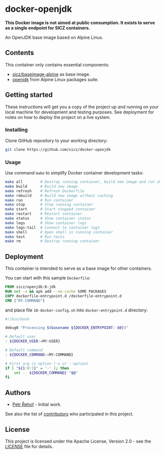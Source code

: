 # docker-openjdk

**This Docker image is not aimed at public consumption.
It exists to serve as a single endpoint for SICZ containers.**

An OpenJDK base image based on Alpine Linux.

## Contents

This container only contains essential components:
- [sicz/baseimage-alpine](https://github.com/sicz/docker-baseimage-alpine) as base image.
- [openjdk](http://openjdk.java.net) from Alpine Linux packages suite.

## Getting started

These instructions will get you a copy of the project up and running on your
local machine for development and testing purposes. See deployment for notes
on how to deploy the project on a live system.

### Installing

Clone GitHub repository to your working directory:
```bash
git clone https://github.com/sicz/docker-openjdk
```

### Usage

Use command `make` to simplify Docker container development tasks:
```bash
make all        # Destroy running container, build new image and run shell in container
make build      # Build new image
make refresh    # Refresh Dockerfile
make rebuild    # Build new image without caching
make run        # Run container
make stop       # Stop running container
make start      # Start stopped container
make restart    # Restart container
make status     # Show container status
make logs       # Show container logs
make logs-tail  # Connect to container logs
make shell      # Open shell in running container
make test       # Run tests
make rm         # Destroy running container
```

## Deployment

This container is intended to serve as a base image for other containers.

You can start with this sample `Dockerfile`:
```Dockerfile
FROM sicz/openjdk:8-jdk
RUN set -x && apk add --no-cache SOME PACKAGES
COPY dockerfile-entrypoint.d /dockerfile-entrypoint.d
CMD ["MY-COMMAND"]
```

and place file `10-docker-config.sh` into `docker-entrypoint.d` directory:
```bash
#!/bin/bash

debug0 "Processing $(basename ${DOCKER_ENTRYPOINT:-$0})"

# Default user
: ${DOCKER_USER:=MY-USER}

# Default command
: ${DOCKER_COMMAND:=MY-COMMAND}

# First arg is option (-o or --option)
if [ "${1:0:1}" = '-' ]; then
	set -- ${DOCKER_COMMAND} "$@"
fi
```

## Authors

* [Petr Řehoř](https://github.com/prehor) - Initial work.

See also the list of [contributors](https://github.com/sicz/docker-baseimage-alpine/contributors)
who participated in this project.

## License

This project is licensed under the Apache License, Version 2.0 - see the
[LICENSE](LICENSE) file for details.

